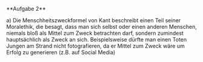 \*\*Aufgabe 2\*\*



a) Die Menschheitszweckformel von Kant beschreibt einen Teil seiner Moralethik, die besagt, dass man sich selbst oder einen anderen Menschen, niemals bloß als Mittel zum Zweck betrachten darf, sondern zumindest hauptsächlich als Zweck an sich. Beispielsweise dürfte man einen Toten Jungen am Strand nicht fotografieren, da er Mittel zum Zweck wäre um Erfolg zu generieren (z.B. auf Social Media)

